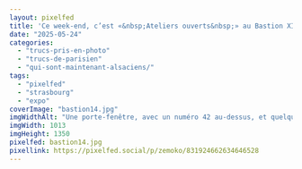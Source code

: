 ```yaml
---
layout: pixelfed
title: 'Ce week-end, c’est «&nbsp;Ateliers ouverts&nbsp;» au Bastion XIV #strasbourg'
date: "2025-05-24"
categories: 
  - "trucs-pris-en-photo"
  - "trucs-de-parisien"
  - "qui-sont-maintenant-alsaciens/"
tags: 
  - "pixelfed"
  - "strasbourg"
  - "expo"
coverImage: "bastion14.jpg"
imgWidthAlt: "Une porte-fenêtre, avec un numéro 42 au-dessus, et quelques photos devant la partie vitrée. De tout petit haut-parleurs émettent des bruits."
imgWidth: 1013
imgHeight: 1350
pixelfed: bastion14.jpg
pixellink: https://pixelfed.social/p/zemoko/831924662634646528
---
```

